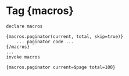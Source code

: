 Tag {macros}
============


```smarty
declare macros

{macros.paginator(current, total, skip=true)}
    ... paginator code ...
{/macros}
...
invoke macros

{macros.paginator current=$page total=100}
```